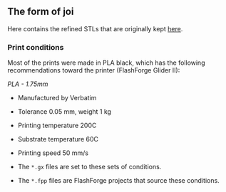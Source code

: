 ## The form of joi

Here contains the refined STLs that are originally kept [here](https://github.com/cartheur-david/bipedal).

### Print conditions

Most of the prints were made in PLA black, which has the following recommendations toward the printer (FlashForge Glider II):

_PLA - 1.75mm_ 

* Manufactured by Verbatim
* Tolerance 0.05 mm, weight 1 kg 
* Printing temperature 200C
* Substrate temperature 60C
* Printing speed 50 mm/s

* The `*.gx` files are set to these sets of conditions.
* The `*.fpp` files are FlashForge projects that source these conditions.